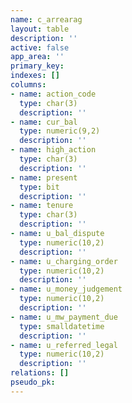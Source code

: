 ```yaml
---
name: c_arrearag
layout: table
description: ''
active: false
app_area: ''
primary_key: 
indexes: []
columns:
- name: action_code
  type: char(3)
  description: ''
- name: cur_bal
  type: numeric(9,2)
  description: ''
- name: high_action
  type: char(3)
  description: ''
- name: present
  type: bit
  description: ''
- name: tenure
  type: char(3)
  description: ''
- name: u_bal_dispute
  type: numeric(10,2)
  description: ''
- name: u_charging_order
  type: numeric(10,2)
  description: ''
- name: u_money_judgement
  type: numeric(10,2)
  description: ''
- name: u_mw_payment_due
  type: smalldatetime
  description: ''
- name: u_referred_legal
  type: numeric(10,2)
  description: ''
relations: []
pseudo_pk: 
---
```


